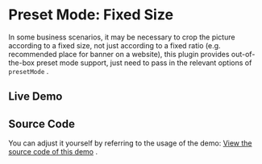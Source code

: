 # Preset Mode: Fixed Size

In some business scenarios, it may be necessary to crop the picture according to a fixed size, not just according to a fixed ratio (e.g. recommended place for banner on a website), this plugin provides out-of-the-box preset mode support, just need to pass in the relevant options of `presetMode` .

## Live Demo

<FixedSizeMode />

## Source Code

You can adjust it yourself by referring to the usage of the demo: [View the source code of this demo](https://github.com/chengpeiquan/vue-picture-cropper/tree/main/docs/components/FixedSizeMode.vue) .

<script setup lang="ts">
import FixedSizeMode from './components/FixedSizeMode.vue'
</script>
